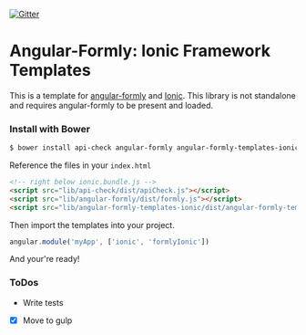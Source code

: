 [![Gitter](https://badges.gitter.im/Join%20Chat.svg)](https://gitter.im/formly-js/angular-formly?utm_source=badge&utm_medium=badge&utm_campaign=pr-badge&utm_content=badge)

# Angular-Formly: Ionic Framework Templates

This is a template for [angular-formly](http://github.com/formly-js/angular-formly) and [Ionic](http://ionicframework.com/). This library is not standalone and requires angular-formly to be present and loaded.

### Install with Bower

```bash
$ bower install api-check angular-formly angular-formly-templates-ionic --save
```

Reference the files in your `index.html`

```html
<!-- right below ionic.bundle.js -->
<script src="lib/api-check/dist/apiCheck.js"></script>
<script src="lib/angular-formly/dist/formly.js"></script>
<script src="lib/angular-formly-templates-ionic/dist/angular-formly-templates-ionic.js"></script>
```

Then import the templates into your project.

```javascript
angular.module('myApp', ['ionic', 'formlyIonic'])
```

And your're ready!

### ToDos

- Write tests

- [x] Move to gulp
